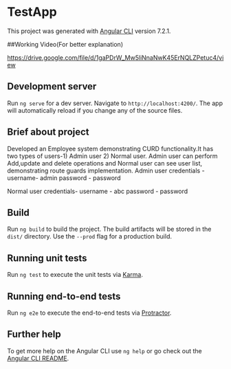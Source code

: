 # TestApp

This project was generated with [Angular CLI](https://github.com/angular/angular-cli) version 7.2.1.

##Working Video(For better explanation)

https://drive.google.com/file/d/1gaPDrW_Mw5liNnaNwK45ErNQLZPetuc4/view

## Development server

Run `ng serve` for a dev server. Navigate to `http://localhost:4200/`. The app will automatically reload if you change any of the source files.

## Brief about project
Developed an Employee system demonstrating CURD functionality.It has two types of users-1) Admin user 2) Normal user.
Admin user can perform Add,update and delete operations and Normal user can see user list, demonstrating route guards implementation.
Admin user credentials -
username- admin
password - password

Normal user credentials-
username - abc
password - password

## Build

Run `ng build` to build the project. The build artifacts will be stored in the `dist/` directory. Use the `--prod` flag for a production build.

## Running unit tests

Run `ng test` to execute the unit tests via [Karma](https://karma-runner.github.io).

## Running end-to-end tests

Run `ng e2e` to execute the end-to-end tests via [Protractor](http://www.protractortest.org/).

## Further help

To get more help on the Angular CLI use `ng help` or go check out the [Angular CLI README](https://github.com/angular/angular-cli/blob/master/README.md).

